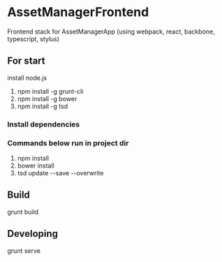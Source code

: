 # AssetManagerFrontend

Frontend stack for AssetManagerApp (using webpack, react, backbone, typescript, stylus)

## For start
install node.js

1. npm install -g grunt-cli
2. npm install -g bower
3. npm install -g tsd

### Install dependencies
### Commands below run in project dir

1. npm install
2. bower install
3. tsd update --save --overwrite

## Build
grunt build

## Developing
grunt serve